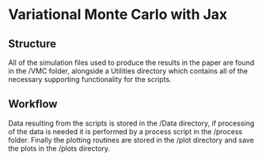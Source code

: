Variational Monte Carlo with Jax
================================

Structure
---------
All of the simulation files used to produce the results in the paper are found
in the /VMC folder, alongside a Utilities directory which contains all of the 
necessary supporting functionality for the scripts. 

Workflow
---------
Data resulting from the scripts is stored in the /Data directory, if processing
of the data is needed it is performed by a process script in the /process folder.
Finally the plotting routines are stored in the /plot directory and save the plots
in the /plots directory.
